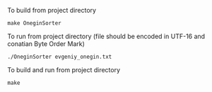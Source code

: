 To build from project directory
```shell script
make OneginSorter
```
To run from project directory 
(file should be encoded in UTF-16 and conatian Byte Order Mark)
```shell script
./OneginSorter evgeniy_onegin.txt
```
To build and run from project directory
```shell script
make
```

